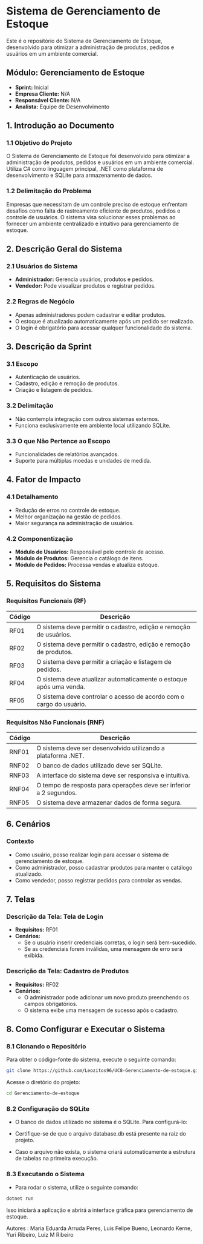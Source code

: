 
# Sistema de Gerenciamento de Estoque

Este é o repositório do Sistema de Gerenciamento de Estoque, desenvolvido para otimizar a administração de produtos, pedidos e usuários em um ambiente comercial.

## Módulo: Gerenciamento de Estoque
- **Sprint:** Inicial
- **Empresa Cliente:** N/A
- **Responsável Cliente:** N/A
- **Analista:** Equipe de Desenvolvimento

## 1. Introdução ao Documento

### 1.1 Objetivo do Projeto

O Sistema de Gerenciamento de Estoque foi desenvolvido para otimizar a administração de produtos, pedidos e usuários em um ambiente comercial. Utiliza C# como linguagem principal, .NET como plataforma de desenvolvimento e SQLite para armazenamento de dados.

### 1.2 Delimitação do Problema

Empresas que necessitam de um controle preciso de estoque enfrentam desafios como falta de rastreamento eficiente de produtos, pedidos e controle de usuários. O sistema visa solucionar esses problemas ao fornecer um ambiente centralizado e intuitivo para gerenciamento de estoque.

## 2. Descrição Geral do Sistema

### 2.1 Usuários do Sistema

- **Administrador:** Gerencia usuários, produtos e pedidos.
- **Vendedor:** Pode visualizar produtos e registrar pedidos.

### 2.2 Regras de Negócio

- Apenas administradores podem cadastrar e editar produtos.
- O estoque é atualizado automaticamente após um pedido ser realizado.
- O login é obrigatório para acessar qualquer funcionalidade do sistema.

## 3. Descrição da Sprint

### 3.1 Escopo

- Autenticação de usuários.
- Cadastro, edição e remoção de produtos.
- Criação e listagem de pedidos.

### 3.2 Delimitação

- Não contempla integração com outros sistemas externos.
- Funciona exclusivamente em ambiente local utilizando SQLite.

### 3.3 O que Não Pertence ao Escopo

- Funcionalidades de relatórios avançados.
- Suporte para múltiplas moedas e unidades de medida.

## 4. Fator de Impacto

### 4.1 Detalhamento

- Redução de erros no controle de estoque.
- Melhor organização na gestão de pedidos.
- Maior segurança na administração de usuários.

### 4.2 Componentização

- **Módulo de Usuários:** Responsável pelo controle de acesso.
- **Módulo de Produtos:** Gerencia o catálogo de itens.
- **Módulo de Pedidos:** Processa vendas e atualiza estoque.

## 5. Requisitos do Sistema

### Requisitos Funcionais (RF)

| Código | Descrição |
|--------|-----------|
| RF01   | O sistema deve permitir o cadastro, edição e remoção de usuários. |
| RF02   | O sistema deve permitir o cadastro, edição e remoção de produtos. |
| RF03   | O sistema deve permitir a criação e listagem de pedidos. |
| RF04   | O sistema deve atualizar automaticamente o estoque após uma venda. |
| RF05   | O sistema deve controlar o acesso de acordo com o cargo do usuário. |

### Requisitos Não Funcionais (RNF)

| Código | Descrição |
|--------|-----------|
| RNF01  | O sistema deve ser desenvolvido utilizando a plataforma .NET. |
| RNF02  | O banco de dados utilizado deve ser SQLite. |
| RNF03  | A interface do sistema deve ser responsiva e intuitiva. |
| RNF04  | O tempo de resposta para operações deve ser inferior a 2 segundos. |
| RNF05  | O sistema deve armazenar dados de forma segura. |

## 6. Cenários

### Contexto

- Como usuário, posso realizar login para acessar o sistema de gerenciamento de estoque.
- Como administrador, posso cadastrar produtos para manter o catálogo atualizado.
- Como vendedor, posso registrar pedidos para controlar as vendas.

## 7. Telas

### Descrição da Tela: Tela de Login
- **Requisitos:** RF01
- **Cenários:**
  - Se o usuário inserir credenciais corretas, o login será bem-sucedido.
  - Se as credenciais forem inválidas, uma mensagem de erro será exibida.

### Descrição da Tela: Cadastro de Produtos
- **Requisitos:** RF02
- **Cenários:**
  - O administrador pode adicionar um novo produto preenchendo os campos obrigatórios.
  - O sistema exibe uma mensagem de sucesso após o cadastro.

## 8. Como Configurar e Executar o Sistema

### 8.1 Clonando o Repositório

Para obter o código-fonte do sistema, execute o seguinte comando:

```bash
git clone https://github.com/Leozitos96/UC8-Gerenciamento-de-estoque.git
```

Acesse o diretório do projeto: 

```bash 
cd Gerenciamento-de-estoque
```

### 8.2 Configuração do SQLite 

- O banco de dados utilizado no sistema é o SQLite. Para configurá-lo: 

- Certifique-se de que o arquivo database.db está presente na raiz do projeto. 

- Caso o arquivo não exista, o sistema criará automaticamente a estrutura de tabelas na primeira execução. 

### 8.3 Executando o Sistema 

- Para rodar o sistema, utilize o seguinte comando: 
``` bash
dotnet run 
```  

Isso iniciará a aplicação e abrirá a interface gráfica para gerenciamento de estoque. 

Autores : Maria Eduarda Arruda Peres, Luis Felipe Bueno, Leonardo Kerne, Yuri Ribeiro, Luiz M Ribeiro

